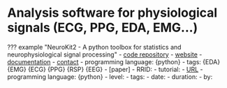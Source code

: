 # Analysis software for physiological signals (ECG, PPG, EDA, EMG...)

??? example "NeuroKit2 -  A python toolbox for statistics and neurophysiological signal processing"
    -   [code repository](https://github.com/neuropsychology/NeuroKit)
    -   [website](https://neurokit2.readthedocs.io/en/latest/introduction.html)
    -   [documentation](https://neurokit2.readthedocs.io/en/latest/introduction.html)
    -   [contact](https://github.com/neuropsychology/NeuroKit/issues)
    -   programming language: {python}
    -   tags: {EDA} {EMG} {ECG} {PPG} {RSP} {EEG} 
    -   [paper]
    -   RRID:
    -   tutorial:
        -   [URL](https://neurokit.readthedocs.io/en/latest/tutorials/index.html)
        -   programming language: {python}
        -   level:
        -   tags:
        -   date:
        -   duration:
        -   by:
